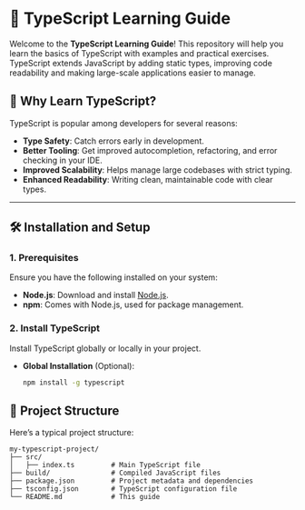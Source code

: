 # 📘 TypeScript Learning Guide

Welcome to the **TypeScript Learning Guide**! This repository will help you learn the basics of TypeScript with examples and practical exercises. TypeScript extends JavaScript by adding static types, improving code readability and making large-scale applications easier to manage.

## 🌟 Why Learn TypeScript?

TypeScript is popular among developers for several reasons:

- **Type Safety**: Catch errors early in development.
- **Better Tooling**: Get improved autocompletion, refactoring, and error checking in your IDE.
- **Improved Scalability**: Helps manage large codebases with strict typing.
- **Enhanced Readability**: Writing clean, maintainable code with clear types.

---

## 🛠️ Installation and Setup

### 1. Prerequisites

Ensure you have the following installed on your system:

- **Node.js**: Download and install [Node.js](https://nodejs.org/).
- **npm**: Comes with Node.js, used for package management.

### 2. Install TypeScript

Install TypeScript globally or locally in your project.

- **Global Installation** (Optional):
  ```bash
  npm install -g typescript

## 📂 Project Structure
Here’s a typical project structure:

    my-typescript-project/
    ├── src/
    │   ├── index.ts         # Main TypeScript file
    ├── build/               # Compiled JavaScript files
    ├── package.json         # Project metadata and dependencies
    ├── tsconfig.json        # TypeScript configuration file
    └── README.md            # This guide